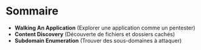 # Sommaire 
- **Walking An Application** (Explorer une application comme un pentester)
- **Content Discovery** (Découverte de fichiers et dossiers cachés)
- **Subdomain Enumeration** (Trouver des sous-domaines à attaquer)